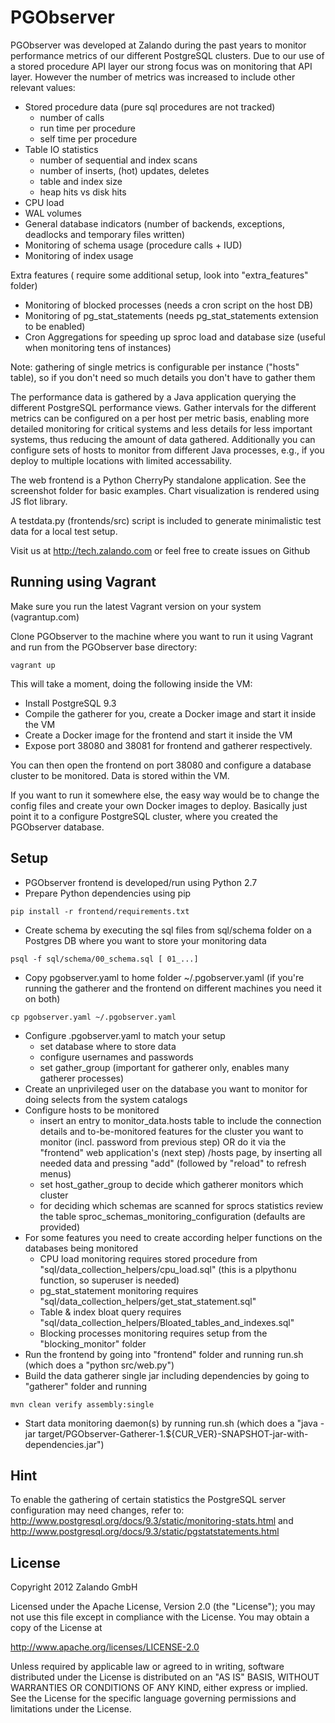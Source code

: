 PGObserver
==========

PGObserver was developed at Zalando during the past years to monitor performance metrics of our different PostgreSQL clusters. Due to our use of a stored procedure API layer our strong focus was on monitoring that API layer. However the number of metrics was increased to include other relevant values:

* Stored procedure data (pure sql procedures are not tracked)
    - number of calls
    - run time per procedure
    - self time per procedure
* Table IO statistics
    - number of sequential and index scans
    - number of inserts, (hot) updates, deletes
    - table and index size
    - heap hits vs disk hits
* CPU load
* WAL volumes
* General database indicators (number of backends, exceptions, deadlocks and temporary files written)
* Monitoring of schema usage (procedure calls + IUD)
* Monitoring of index usage

Extra features ( require some additional setup, look into "extra_features" folder)

* Monitoring of blocked processes (needs a cron script on the host DB)
* Monitoring of pg_stat_statements (needs pg_stat_statements extension to be enabled)
* Cron Aggregations for speeding up sproc load and database size (useful when monitoring tens of instances)

Note: gathering of single metrics is configurable per instance ("hosts" table), so if you don't need so much details you don't have to gather them

The performance data is gathered by a Java application querying the different PostgreSQL performance views. Gather intervals for the different metrics can be configured on a per host per metric basis, enabling more detailed monitoring for critical systems and less details for less important systems, thus reducing the amount of data gathered. Additionally you can configure sets of hosts to monitor from different Java processes, e.g., if you deploy to multiple locations with limited accessability.

The web frontend is a Python CherryPy standalone application. See the screenshot folder for basic examples. Chart visualization is rendered using JS flot library.

A testdata.py (frontends/src) script is included to generate minimalistic test data for a local test setup.

Visit us at http://tech.zalando.com or feel free to create issues on Github

Running using Vagrant
---------------------

Make sure you run the latest Vagrant version on your system (vagrantup.com)

Clone PGObserver to the machine where you want to run it using Vagrant and run from the PGObserver base directory:

```
vagrant up
```

This will take a moment, doing the following inside the VM:
 * Install PostgreSQL 9.3
 * Compile the gatherer for you, create a Docker image and start it inside the VM
 * Create a Docker image for the frontend and start it inside the VM
 * Expose port 38080 and 38081 for frontend and gatherer respectively.

You can then open the frontend on port 38080 and configure a database cluster to be monitored. Data is stored within the VM.

If you want to run it somewhere else, the easy way would be to change the config files and create your own Docker images to deploy. Basically just point it to a configure PostgreSQL cluster, where you created the PGObserver database.

Setup
-----
 * PGObserver frontend is developed/run using Python 2.7
 * Prepare Python dependencies using pip

```
pip install -r frontend/requirements.txt
```

 * Create schema by executing the sql files from sql/schema folder on a Postgres DB where you want to store your monitoring data

```
psql -f sql/schema/00_schema.sql [ 01_...]
```

 * Copy pgobserver.yaml to home folder ~/.pgobserver.yaml (if you're running the gatherer and the frontend on different machines you need it on both)

```
cp pgobserver.yaml ~/.pgobserver.yaml
```

 * Configure .pgobserver.yaml to match your setup
 	- set database where to store data
 	- configure usernames and passwords
    - set gather_group (important for gatherer only, enables many gatherer processes)
 * Create an unprivileged user on the database you want to monitor for doing selects from the system catalogs
 * Configure hosts to be monitored
    - insert an entry to monitor_data.hosts table to include the connection details and to-be-monitored features for the cluster you want to monitor (incl. password from previous step)
    OR do it via the "frontend" web application's (next step) /hosts page, by inserting all needed data and pressing "add" (followed by "reload" to refresh menus)
    - set host_gather_group to decide which gatherer monitors which cluster
    - for deciding which schemas are scanned for sprocs statistics review the table sproc_schemas_monitoring_configuration (defaults are provided)
 * For some features you need to create according helper functions on the databases being monitored
    - CPU load monitoring requires stored procedure from "sql/data_collection_helpers/cpu_load.sql" (this is a plpythonu function, so superuser is needed)
    - pg_stat_statement monitoring requires "sql/data_collection_helpers/get_stat_statement.sql"
    - Table & index bloat query requires "sql/data_collection_helpers/Bloated_tables_and_indexes.sql"
    - Blocking processes monitoring requires setup from the "blocking_monitor" folder
 * Run the frontend by going into "frontend" folder and running run.sh (which does a "python src/web.py")
 * Build the data gatherer single jar including dependencies by going to "gatherer" folder and running

```
mvn clean verify assembly:single
```

 * Start data monitoring daemon(s) by running run.sh (which does a "java -jar target/PGObserver-Gatherer-1.${CUR_VER}-SNAPSHOT-jar-with-dependencies.jar")

Hint
----

To enable the gathering of certain statistics the PostgreSQL server configuration may need changes, refer to: http://www.postgresql.org/docs/9.3/static/monitoring-stats.html and http://www.postgresql.org/docs/9.3/static/pgstatstatements.html


License
-------

Copyright 2012 Zalando GmbH

Licensed under the Apache License, Version 2.0 (the "License");
you may not use this file except in compliance with the License.
You may obtain a copy of the License at

   http://www.apache.org/licenses/LICENSE-2.0

Unless required by applicable law or agreed to in writing, software
distributed under the License is distributed on an "AS IS" BASIS,
WITHOUT WARRANTIES OR CONDITIONS OF ANY KIND, either express or implied.
See the License for the specific language governing permissions and
limitations under the License.
